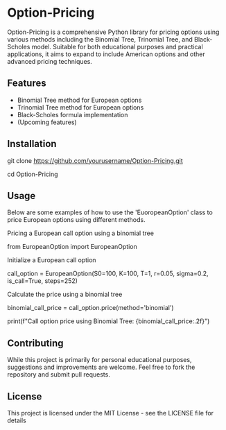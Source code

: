 # Option-Pricing
Option-Pricing is a comprehensive Python library for pricing options using various methods including the Binomial Tree, Trinomial Tree, and Black-Scholes model. 
Suitable for both educational purposes and practical applications, it aims to expand to include American options and other advanced pricing techniques.

## Features
- Binomial Tree method for European options
- Trinomial Tree method for European options
- Black-Scholes formula implementation
- (Upcoming features)

## Installation

git clone https://github.com/yourusername/Option-Pricing.git

cd Option-Pricing

## Usage

Below are some examples of how to use the 'EuoropeanOption' class to price European options using different methods.

Pricing a European call option using a binomial tree

from EuropeanOption import EuropeanOption

Initialize a European call option

call_option = EuropeanOption(S0=100, K=100, T=1, r=0.05, sigma=0.2, is_call=True, steps=252)

Calculate the price using a binomial tree

binomial_call_price = call_option.price(method='binomial')

print(f"Call option price using Binomial Tree: {binomial_call_price:.2f}")

## Contributing
While this project is primarily for personal educational purposes, suggestions and improvements are welcome. 
Feel free to fork the repository and submit pull requests.

## License
This project is licensed under the MIT License - see the LICENSE file for details
